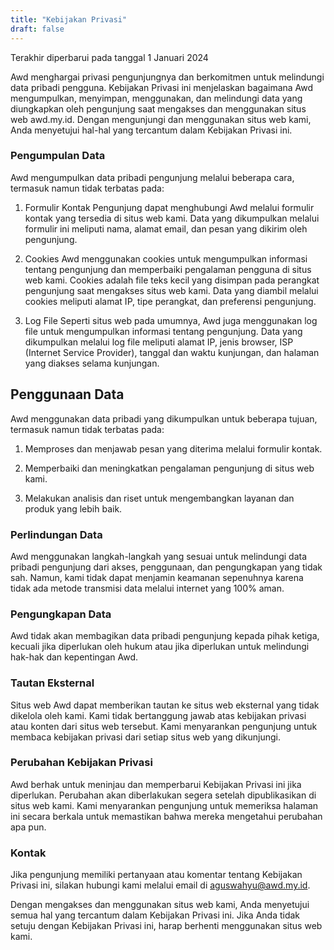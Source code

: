 ```yaml
---
title: "Kebijakan Privasi"
draft: false
---
```


Terakhir diperbarui pada tanggal 1 Januari 2024

Awd menghargai privasi pengunjungnya dan berkomitmen untuk melindungi data pribadi pengguna. Kebijakan Privasi ini menjelaskan bagaimana Awd mengumpulkan, menyimpan, menggunakan, dan melindungi data yang diungkapkan oleh pengunjung saat mengakses dan menggunakan situs web awd.my.id. Dengan mengunjungi dan menggunakan situs web kami, Anda menyetujui hal-hal yang tercantum dalam Kebijakan Privasi ini.

### Pengumpulan Data

Awd mengumpulkan data pribadi pengunjung melalui beberapa cara, termasuk namun tidak terbatas pada:

1. Formulir Kontak Pengunjung dapat menghubungi Awd melalui formulir kontak yang tersedia di situs web kami. Data yang dikumpulkan melalui formulir ini meliputi nama, alamat email, dan pesan yang dikirim oleh pengunjung.

2. Cookies Awd menggunakan cookies untuk mengumpulkan informasi tentang pengunjung dan memperbaiki pengalaman pengguna di situs web kami. Cookies adalah file teks kecil yang disimpan pada perangkat pengunjung saat mengakses situs web kami. Data yang diambil melalui cookies meliputi alamat IP, tipe perangkat, dan preferensi pengunjung.

3. Log File Seperti situs web pada umumnya, Awd juga menggunakan log file untuk mengumpulkan informasi tentang pengunjung. Data yang dikumpulkan melalui log file meliputi alamat IP, jenis browser, ISP (Internet Service Provider), tanggal dan waktu kunjungan, dan halaman yang diakses selama kunjungan.

## Penggunaan Data

Awd menggunakan data pribadi yang dikumpulkan untuk beberapa tujuan, termasuk namun tidak terbatas pada:

1. Memproses dan menjawab pesan yang diterima melalui formulir kontak.

2. Memperbaiki dan meningkatkan pengalaman pengunjung di situs web kami.

3. Melakukan analisis dan riset untuk mengembangkan layanan dan produk yang lebih baik.

### Perlindungan Data

Awd menggunakan langkah-langkah yang sesuai untuk melindungi data pribadi pengunjung dari akses, penggunaan, dan pengungkapan yang tidak sah. Namun, kami tidak dapat menjamin keamanan sepenuhnya karena tidak ada metode transmisi data melalui internet yang 100% aman.

### Pengungkapan Data

Awd tidak akan membagikan data pribadi pengunjung kepada pihak ketiga, kecuali jika diperlukan oleh hukum atau jika diperlukan untuk melindungi hak-hak dan kepentingan Awd.

### Tautan Eksternal

Situs web Awd dapat memberikan tautan ke situs web eksternal yang tidak dikelola oleh kami. Kami tidak bertanggung jawab atas kebijakan privasi atau konten dari situs web tersebut. Kami menyarankan pengunjung untuk membaca kebijakan privasi dari setiap situs web yang dikunjungi.

### Perubahan Kebijakan Privasi

Awd berhak untuk meninjau dan memperbarui Kebijakan Privasi ini jika diperlukan. Perubahan akan diberlakukan segera setelah dipublikasikan di situs web kami. Kami menyarankan pengunjung untuk memeriksa halaman ini secara berkala untuk memastikan bahwa mereka mengetahui perubahan apa pun.

### Kontak

Jika pengunjung memiliki pertanyaan atau komentar tentang Kebijakan Privasi ini, silakan hubungi kami melalui email di aguswahyu@awd.my.id.

Dengan mengakses dan menggunakan situs web kami, Anda menyetujui semua hal yang tercantum dalam Kebijakan Privasi ini. Jika Anda tidak setuju dengan Kebijakan Privasi ini, harap berhenti menggunakan situs web kami.
